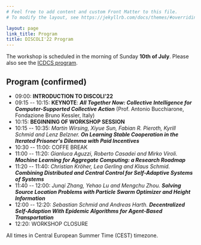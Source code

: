 ```yaml
---
# Feel free to add content and custom Front Matter to this file.
# To modify the layout, see https://jekyllrb.com/docs/themes/#overriding-theme-defaults

layout: page
link_title: Program
title: DISCOLI'22 Program
---
```


The workshop is scheduled in the morning of Sunday **10th of July**.
Please also see the [ICDCS program](https://icdcs2022.icdcs.org/program-at-a-glance/).

## Program (confirmed)

* 09:00: **INTRODUCTION TO DISCOLI'22**
* 09:15 -- 10:15: **KEYNOTE**: ***All Together Now: Collective Intelligence for Computer-Supported Collective Action*** (Prof. Antonio Bucchiarone, Fondazione Bruno Kessler, Italy)
* 10:15: **BEGINNING OF WORKSHOP SESSION**
* 10:15 -- 10:35: _Martin Wirsing, Xiyue Sun, Fabian R. Pieroth, Kyrill Schmid and Lenz Belzner._ ***On Learning Stable Cooperation in the Iterated Prisoner's Dilemma with Paid Incentives***
* 10:30 -- 11:00: COFFE BREAK
* 11:00 -- 11:20: *Gianluca Aguzzi, Roberto Casadei and Mirko Viroli.* ***Machine Learning for Aggregate Computing: a Research Roadmap***
* 11:20 -- 11:40: *Christian Kröher, Lea Gerling and Klaus Schmid.* ***Combining Distributed and Central Control for Self-Adaptive Systems of Systems***
* 11:40 -- 12:00: *Junqi Zhang, Yehao Lu and Mengchu Zhou.* ***Solving Source Location Problems with Particle Swarm Optimizer and Height Information***
* 12:00 -- 12:20: *Sebastian Schmid and Andreas Harth.* ***Decentralized Self-Adaption With Epidemic Algorithms for Agent-Based Transportation***
* 12:20: WORKSHOP CLOSURE

All times in Central European Summer Time (CEST) timezone.

<!-- * `15:30 -- 16:00`: Coffee break -->
